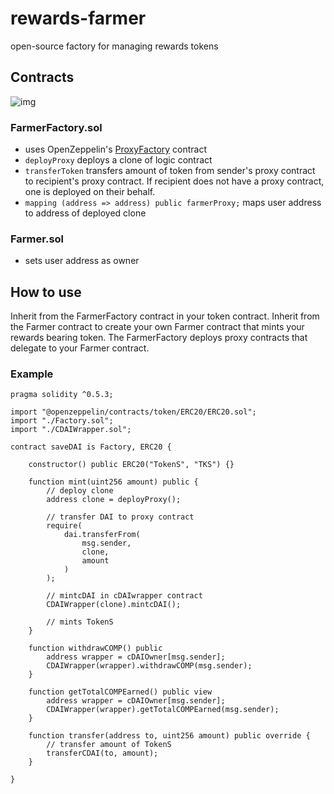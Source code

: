 # rewards-farmer
open-source factory for managing rewards tokens

## Contracts

![img](/img/rewards-farmer.png)

### FarmerFactory.sol

* uses OpenZeppelin's [ProxyFactory](https://github.com/OpenZeppelin/openzeppelin-sdk/blob/master/packages/lib/contracts/upgradeability/ProxyFactory.sol) contract
* `deployProxy` deploys a clone of logic contract
* `transferToken` transfers amount of token from sender's proxy contract to recipient's proxy contract. If recipient does not have a proxy contract, one is deployed on their behalf. 
* `mapping (address => address) public farmerProxy;` maps user address to address of deployed clone

### Farmer.sol

* sets user address as owner
<!-- * `mintcDAI` mints cDAI
* `claimCOMP` calls Compounds claimComp function -->

## How to use

Inherit from the FarmerFactory contract in your token contract. Inherit from the Farmer contract to create your own Farmer contract that mints your rewards bearing token. The FarmerFactory deploys proxy contracts that delegate to your Farmer contract.

### Example

```
pragma solidity ^0.5.3;

import "@openzeppelin/contracts/token/ERC20/ERC20.sol";
import "./Factory.sol";
import "./CDAIWrapper.sol";

contract saveDAI is Factory, ERC20 {

    constructor() public ERC20("TokenS", "TKS") {}

    function mint(uint256 amount) public {
        // deploy clone
        address clone = deployProxy();

        // transfer DAI to proxy contract
        require(
            dai.transferFrom(
                msg.sender,
                clone,
                amount
            )
        );

        // mintcDAI in cDAIwrapper contract
        CDAIWrapper(clone).mintcDAI();

        // mints TokenS
    }

    function withdrawCOMP() public
        address wrapper = cDAIOwner[msg.sender];
        CDAIWrapper(wrapper).withdrawCOMP(msg.sender); 
    }

    function getTotalCOMPEarned() public view
        address wrapper = cDAIOwner[msg.sender];
        CDAIWrapper(wrapper).getTotalCOMPEarned(msg.sender); 
    }

    function transfer(address to, uint256 amount) public override {
        // transfer amount of TokenS
        transferCDAI(to, amount);
    }

}
```
